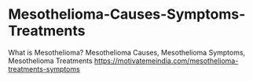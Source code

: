 # Mesothelioma-Causes-Symptoms-Treatments
What is Mesothelioma? Mesothelioma Causes, Mesothelioma Symptoms, Mesothelioma Treatments https://motivatemeindia.com/mesothelioma-treatments-symptoms
